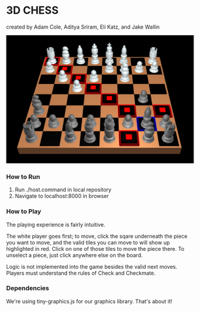 # 3D CHESS

created by Adam Cole, Aditya Sriram, Eli Katz, and Jake Wallin

![](assets/next_moves.PNG)

### How to Run ###
1. Run ./host.command in local repository
2. Navigate to localhost:8000 in browser


### How to Play ###

The playing experience is fairly intuitive.

The white player goes first; to move, click the sqare underneath the piece you want to move, and the valid tiles you can
move to will show up highlighted in red.  Click on one of those tiles to move the piece there. To unselect a piece, just click
anywhere else on the board.

Logic is not implemented into the game besides the valid next moves.  Players must understand the rules of Check and Checkmate.


### Dependencies ###

We're using tiny-graphics.js for our graphics library.  That's about it!
